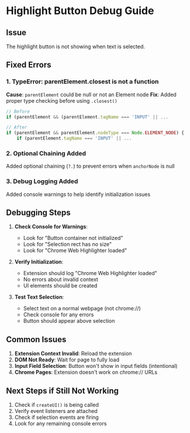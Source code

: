 # Highlight Button Debug Guide

## Issue
The highlight button is not showing when text is selected.

## Fixed Errors

### 1. TypeError: parentElement.closest is not a function
**Cause**: `parentElement` could be null or not an Element node
**Fix**: Added proper type checking before using `.closest()`

```javascript
// Before
if (parentElement && (parentElement.tagName === 'INPUT' || ...

// After  
if (parentElement && parentElement.nodeType === Node.ELEMENT_NODE) {
    if (parentElement.tagName === 'INPUT' || ...
```

### 2. Optional Chaining Added
Added optional chaining (`?.`) to prevent errors when `anchorNode` is null

### 3. Debug Logging Added
Added console warnings to help identify initialization issues

## Debugging Steps

1. **Check Console for Warnings**:
   - Look for "Button container not initialized"
   - Look for "Selection rect has no size"
   - Look for "Chrome Web Highlighter loaded"

2. **Verify Initialization**:
   - Extension should log "Chrome Web Highlighter loaded"
   - No errors about invalid context
   - UI elements should be created

3. **Test Text Selection**:
   - Select text on a normal webpage (not chrome://)
   - Check console for any errors
   - Button should appear above selection

## Common Issues

1. **Extension Context Invalid**: Reload the extension
2. **DOM Not Ready**: Wait for page to fully load
3. **Input Field Selection**: Button won't show in input fields (intentional)
4. **Chrome Pages**: Extension doesn't work on chrome:// URLs

## Next Steps if Still Not Working

1. Check if `createUI()` is being called
2. Verify event listeners are attached
3. Check if selection events are firing
4. Look for any remaining console errors